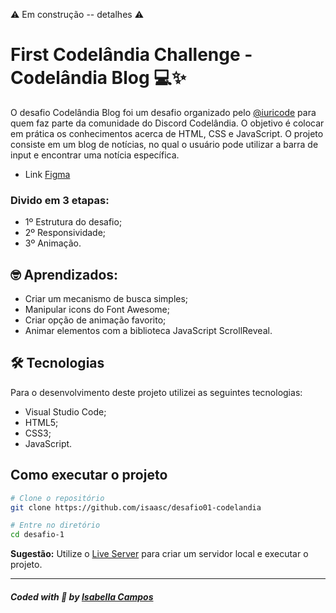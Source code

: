 ⚠️ Em construção -- detalhes ⚠️

# First Codelândia Challenge - Codelândia Blog  💻✨
O desafio Codelândia Blog foi um desafio organizado pelo <a href="https://github.com/iuricode">@iuricode</a> para quem faz parte da comunidade do Discord Codelândia. O objetivo é colocar em prática os conhecimentos acerca de HTML, CSS e JavaScript. O projeto consiste em um blog de notícias, no qual o usuário pode utilizar a barra de input e encontrar uma notícia específica.
<br>
* Link [Figma](https://www.figma.com/file/Yb9IBH56g7T1hdIyZ3BMNO/Codel%C3%A2ndia-Desafios?node-id=0%3A1)

### Divido em 3 etapas:
* 1º Estrutura do desafio; 
* 2º Responsividade; 
* 3º Animação.

## 🤓 Aprendizados:

* Criar um mecanismo de busca simples;
* Manipular icons do Font Awesome;
* Criar opção de animação favorito;
* Animar elementos com a biblioteca JavaScript ScrollReveal.

## 🛠 Tecnologias
Para o desenvolvimento deste projeto utilizei as seguintes tecnologias:

* Visual Studio Code;
* HTML5;
* CSS3;
* JavaScript.

## Como executar o projeto

```bash
# Clone o repositório
git clone https://github.com/isaasc/desafio01-codelandia
```
```bash
# Entre no diretório
cd desafio-1
```
**Sugestão:** Utilize o [Live Server](https://marketplace.visualstudio.com/items?itemName=ritwickdey.LiveServer) para criar um servidor local e executar o projeto.

---

##### Coded with 💜 by <a href="https://github.com/isaasc/">Isabella Campos</a>
